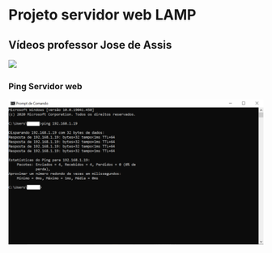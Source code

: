 #   Projeto servidor web LAMP
## Vídeos professor Jose de Assis
[![](http://img.youtube.com/vi/fqR5SymRgLQ/0.jpg)](http://www.youtube.com/watch?v=fqR5SymRgLQ "Curso Linux WEB Server Level 1")

### Ping Servidor web
![Print ping servidor web](https://github.com/marcossalves/Servidor_WEB/blob/master/imagens/ping_servidor_web.png)
